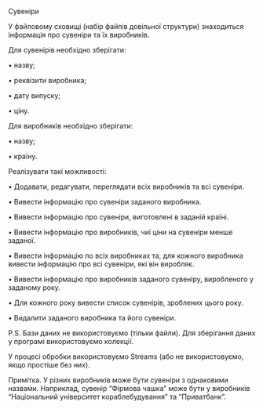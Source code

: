 Сувеніри

У файловому сховищі (набір файлів довільної структури) знаходиться інформація про сувеніри та їх виробників. 

Для сувенірів необхідно зберігати:

• назву;

• реквізити виробника;

• дату випуску;

• ціну.


Для виробників необхідно зберігати:

• назву;

• країну.


Реалізувати такі можливості:

• Додавати, редагувати, переглядати всіх виробників та всі сувеніри.

• Вивести інформацію про сувеніри заданого виробника.

• Вивести інформацію про сувеніри, виготовлені в заданій країні.

• Вивести інформацію про виробників, чиї ціни на сувеніри менше заданої.

• Вивести інформацію по всіх виробниках та, для кожного виробника вивести інформацію
про всі сувеніри, які він виробляє.

• Вивести інформацію про виробників заданого сувеніру, виробленого у заданому року.

• Для кожного року вивести список сувенірів, зроблених цього року.

• Видалити заданого виробника та його сувеніри.


P.S. Бази даних не використовуємо (тільки файли).
Для зберігання даних у програмі використовуємо колекції.

У процесі обробки використовуємо Streams (або не використовуємо, якщо простіше без них).

Примітка. У різних виробників може бути сувеніри з однаковими назвами. Наприклад, сувенір “Фірмова чашка” може бути у виробників “Національний університет кораблебудування” та “Приватбанк”.